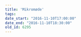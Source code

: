 ```yaml
---
title: 'Mikromøde'
tags:
date_start: "2016-11-10T17:00:00"
date_end: "2016-11-10T18:30:00"
old_id: 6295
---
```


